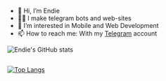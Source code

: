 - 👋 Hi, I’m Endie
- 👨‍💻 I make telegram bots and web-sites
- 👀 I’m interested in Mobile and Web Development
- 📫 How to reach me: With my <a href="t.me/abbos_abdusattorov" target="_blank">Telegram</a> account

![Endie's GitHub stats](https://github-readme-stats.vercel.app/api?username=ImEndie&count_private=true&show_icons=true&theme=synthwave)

## 


[![Top Langs](https://github-readme-stats.vercel.app/api/top-langs/?username=ImEndie&theme=synthwave)](https://github.com/anuraghazra/github-readme-stats)

<!---
ImEndie/ImEndie is a ✨ special ✨ repository because its `README.md` (this file) appears on your GitHub profile.
You can click the Preview link to take a look at your changes.
--->
